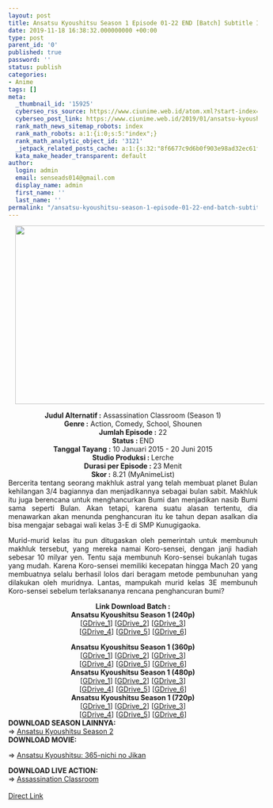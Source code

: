 ```yaml
---
layout: post
title: Ansatsu Kyoushitsu Season 1 Episode 01-22 END [Batch] Subtitle Indonesia
date: 2019-11-18 16:38:32.000000000 +00:00
type: post
parent_id: '0'
published: true
password: ''
status: publish
categories:
- Anime
tags: []
meta:
  _thumbnail_id: '15925'
  cyberseo_rss_source: https://www.ciunime.web.id/atom.xml?start-index=3451&max-results=150
  cyberseo_post_link: https://www.ciunime.web.id/2019/01/ansatsu-kyoushitsu-season-1-episode-01.html
  rank_math_news_sitemap_robots: index
  rank_math_robots: a:1:{i:0;s:5:"index";}
  rank_math_analytic_object_id: '3121'
  _jetpack_related_posts_cache: a:1:{s:32:"8f6677c9d6b0f903e98ad32ec61f8deb";a:2:{s:7:"expires";i:1644370835;s:7:"payload";a:0:{}}}
  kata_make_header_transparent: default
author:
  login: admin
  email: senseads014@gmail.com
  display_name: admin
  first_name: ''
  last_name: ''
permalink: "/ansatsu-kyoushitsu-season-1-episode-01-22-end-batch-subtitle-indonesia/"
---
```

<div class="separator" style="clear: both; text-align: center;"><a href="https://2.bp.blogspot.com/-lotHnvBtENk/XCz3L_GlTXI/AAAAAAAAF-8/-HFcZNotEa0jFC80x0YEC7bNwtWVo8oRgCLcBGAs/s1600/Ansatsu%2BKyoushitsu%2BSeason%2B1.jpg" imageanchor="1" style="margin-left: 1em; margin-right: 1em;"><img border="0" data-original-height="720" data-original-width="1280" height="360" src="{{ site.baseurl }}/assets/2019/11/Ansatsu%2BKyoushitsu%2BSeason%2B1.jpg" width="640" /></a></div>
<p>
<div style="text-align: center;"><b>Judul Alternatif :</b> Assassination Classroom (Season 1)</div>
<div style="text-align: center;"><b><b>Genre :</b></b> Action, Comedy, School, Shounen</div>
<div style="text-align: center;"><b>Jumlah Episode :</b> 22<br /><b>Status :&nbsp;</b>END<br /><b>Tanggal Tayang :</b> 10 Januari 2015 - 20 Juni 2015<br /><b>Studio Produksi : </b><b></b>Lerche<br /><b>Durasi per Episode :&nbsp;</b>23 Menit</div>
<div style="text-align: center;"><b>Skor :</b> 8.21 (MyAnimeList)</div>
<div style="text-align: justify;"></div>
<div style="text-align: justify;">Bercerita tentang seorang makhluk astral yang telah membuat planet Bulan kehilangan 3/4 bagiannya dan menjadikannya sebagai bulan sabit. Makhluk itu juga berencana untuk menghancurkan Bumi dan menjadikan nasib Bumi sama seperti Bulan. Akan tetapi, karena suatu alasan tertentu, dia menawarkan akan menunda penghancuran itu ke tahun depan asalkan dia bisa mengajar sebagai wali kelas 3-E di SMP Kunugigaoka. </p>
<p>Murid-murid kelas itu pun ditugaskan oleh pemerintah untuk membunuh makhluk tersebut, yang mereka namai Koro-sensei, dengan janji hadiah sebesar 10 milyar yen. Tentu saja membunuh Koro-sensei bukanlah tugas yang mudah. Karena Koro-sensei memiliki kecepatan hingga Mach 20 yang membuatnya selalu berhasil lolos dari beragam metode pembunuhan yang dilakukan oleh muridnya. Lantas, mampukah murid kelas 3E membunuh Koro-sensei sebelum terlaksananya rencana penghancuran bumi?</p></div>
<div style="text-align: justify;"></div>
<div style="text-align: justify;"></div>
<div style="text-align: center;"><b>Link Download Batch :</b></div>
<div style="text-align: center;">
<div style="text-align: center;"><b>Ansatsu Kyoushitsu Season 1 (240p)</b></div>
<div style="text-align: center;">[<a href="https://docs.google.com/uc?export=download&amp;id=1m6qr1PvzrSzgFzd2xPOIkD83D1hy6DXj" target="_blank" rel="noopener">GDrive_1</a>] [<a href="https://docs.google.com/uc?export=download&amp;id=1KXPzo0oqpBBuFWaihQuTrW26Dy8CshvP" target="_blank" rel="noopener">GDrive_2</a>] [<a href="https://drive.google.com/uc?export=download&amp;id=106khm9aRDYngSpMbd3DX6GhVFfgIbmOh" target="_blank" rel="noopener">GDrive_3</a>]<br />[<a href="https://drive.google.com/uc?export=download&amp;id=17kz_6PbdN5P5WIiglFpbz90bDWSKNHcB" target="_blank" rel="noopener">GDrive_4</a>] [<a href="https://drive.google.com/uc?export=download&amp;id=1ASr3I08RIc_2A1ndFbNWqrbO0F2pznD6" target="_blank" rel="noopener">GDrive_5</a>] [<a href="https://docs.google.com/uc?id=0ByMG23H8g0jSV1NSSjhwTk85R0U&amp;export=download" target="_blank" rel="noopener">GDrive_6</a>]</div>
<p></div>
<div style="text-align: center;"><b>Ansatsu Kyoushitsu Season 1 (360p)</b></div>
<div style="text-align: center;">[<a href="https://drive.google.com/uc?export=download&amp;id=1b19oWV1l9_YYb5N0Q_MczrfeGnTRcqkt" target="_blank" rel="noopener">GDrive_1</a>] [<a href="https://drive.google.com/uc?id=1z7fpuBegocyKjV5AJbfylhcrgeKCuqEw" target="_blank" rel="noopener">GDrive_2</a>] [<a href="https://docs.google.com/uc?export=download&amp;id=1uCGTE5BBctpZfCf8Ldbis0R2S5_MiNfl" target="_blank" rel="noopener">GDrive_3</a>]<br />[<a href="https://docs.google.com/uc?export=download&amp;id=1SC03doASLwKvXFyKx9qynJ4ZXvKbomn7" target="_blank" rel="noopener">GDrive_4</a>] [<a href="https://drive.google.com/uc?export=download&amp;id=1xDt-HsK9cJE6u-XNZi6GYKk8J8CVs6Rp" target="_blank" rel="noopener">GDrive_5</a>] [<a href="https://drive.google.com/uc?export=download&amp;id=1WLUzlCPlcX69cqI3m11K7jDpbX3_tRlY" target="_blank" rel="noopener">GDrive_6</a>]</div>
<div style="text-align: center;"></div>
<div style="text-align: center;"><b>Ansatsu Kyoushitsu Season 1 (480p)</b><br />[<a href="https://docs.google.com/uc?id=1xMXP4GgI4O7RHRPmsH8tg84SaTJ4PY67" target="_blank" rel="noopener">GDrive_1</a>] [<a href="https://drive.google.com/uc?id=1kY7obQswBZZ64Jb9wfH0KDoDOKXt6h41" target="_blank" rel="noopener">GDrive_2</a>] [<a href="https://docs.google.com/uc?export=download&amp;id=1RCJodOvCv4woLRrjGrBiWdnzNxeQPAQG" target="_blank" rel="noopener">GDrive_3</a>]<br />[<a href="https://drive.google.com/uc?export=download&amp;id=1siEVD0aW28H0Nqid7zk8vUzm-bmC9984" target="_blank" rel="noopener">GDrive_4</a>] [<a href="https://drive.google.com/uc?export=download&amp;id=1SFfjqjt_0NhVqdgb3WIqQi4s96R9O5v5" target="_blank" rel="noopener">GDrive_5</a>] [<a href="https://drive.google.com/uc?export=download&amp;id=1tnTUg5SDfHi3hPiJLvhiv4lfTdNzF2IK" target="_blank" rel="noopener">GDrive_6</a>]</div>
<div style="text-align: center;"><b>Ansatsu Kyoushitsu Season 1 (720p)</b><br />[<a href="https://drive.google.com/uc?export=download&amp;id=1voW0KUFKmfoAfjIScGjzrBotnErvY5Jm" target="_blank" rel="noopener">GDrive_1</a>] [<a href="https://drive.google.com/uc?id=14A0DqWCwH4DqHmIZPGyiJwVLeXxI5U0j" target="_blank" rel="noopener">GDrive_2</a>] [<a href="https://docs.google.com/uc?export=download&amp;id=1TxcQn1hBs_xjwIXblA-gpOKY-QgM81Ax" target="_blank" rel="noopener">GDrive_3</a>]<br />[<a href="https://drive.google.com/uc?export=download&amp;id=19C4BosijXCTjuJYXgs12n8vIJ7bcRdnP" target="_blank" rel="noopener">GDrive_4</a>] [<a href="https://drive.google.com/uc?export=download&amp;id=1jufon0Qc65jIkCaV81_7SpLzhEY2pEO6" target="_blank" rel="noopener">GDrive_5</a>] [<a href="https://drive.google.com/uc?export=download&amp;id=1PgwTXZksY6hbj9ZTMCXyArVJkfybGAj1" target="_blank" rel="noopener">GDrive_6</a>]
<div style="text-align: justify;"></div>
<div style="text-align: justify;"></div>
<div style="text-align: justify;"><b>DOWNLOAD SEASON LAINNYA:</b></div>
<div style="text-align: justify;"></div>
<div style="text-align: justify;">=&gt; <a href="https://www.ciunime.web.id/2019/01/ansatsu-kyoushitsu-season-2-episode-01.html" target="_blank" rel="noopener">Ansatsu Kyoushitsu Season 2</a></div>
<div style="text-align: justify;"><b style="text-align: left;">DOWNLOAD MOVIE:</b></p>
<p>=&gt;&nbsp;<a href="https://www.ciunime.web.id/2019/01/ansatsu-kyoushitsu-365-nichi-no-jikan.html" target="_blank" rel="noopener">Ansatsu Kyoushitsu: 365-nichi no Jikan</a></p>
<div style="text-align: left;">
<div style="text-align: left;"><b>DOWNLOAD LIVE ACTION:</b></div>
</div>
<div style="text-align: left;">
<div style="text-align: left;"></div>
</div>
<div style="text-align: left;">
<div style="text-align: left;">=&gt;&nbsp;<a href="https://www.ciunime.web.id/2019/09/assassination-classroom-episode-01-02.html" target="_blank" rel="noopener">Assassination Classroom</a></div>
</div>
<div style="text-align: left;"><br style="text-align: left;" /></div>
</div>
</div>
<link rel="stylesheet" href="https://cdnjs.cloudflare.com/ajax/libs/font-awesome/4.7.0/css/font-awesome.min.css" />
<div class="divbtn"> <a href="https://handymansurrender.com/fihup8buzv?key=94550f7ce39444073321dde3b8782f97" class="btn"><i class="fa fa-download"></i> Direct Link</a> </div>
